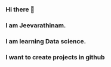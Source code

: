 ### Hi there 👋
### I am Jeevarathinam. 
### I am learning Data science.
### I want to create projects in github
